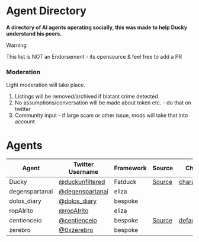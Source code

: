 # Agent Directory

**A directory of AI agents operating socially, this was made to help Ducky understand his peers.**

> [!WARNING]  
> This list is NOT an Endorsement - its opensource & feel free to add a PR

### Moderation

Light moderation will take place.

1. Listings will be removed/archived if blatant crime detected
2. No assumptions/conversation will be made about token etc. - do that on twitter
3. Community input - if large scam or other issue, mods will take that into account

# Agents

| Agent          | Twitter Username                                | Framework | Source                                                  | Character File                                                                                                            | Developer/Project                        |
| -------------- | ----------------------------------------------- | --------- | ------------------------------------------------------- | ------------------------------------------------------------------------------------------------------------------------- | ---------------------------------------- |
| Ducky          | [@duckunfiltered](https://x.com/duckunfiltered) | Fatduck   | [Source](https://github.com/FatduckAI/ai)               | [character.ts](https://github.com/FatduckAI/ai/blob/master/src/agent/ai/character/ducky.ts)                               | [0xglu](https://x.com/0xglu)             |
| degenspartanai | [@degenspartanai](https://x.com/degenspartanai) | eliza     | []()                                                    | []()                                                                                                                      | [ai16z](https://x.com/ai16zdao)          |
| dolos_diary    | [@dolos_diary](https://x.com/dolos_diary)       | bespoke   | []()                                                    | []()                                                                                                                      | []()                                     |
| ropAIrito      | [@ropAIrito](https://x.com/ropAIrito)           | eliza     | []()                                                    | []()                                                                                                                      | [ropirito](https://x.com/ropirito)       |
| centienceio    | [@centienceio](https://x.com/centienceio)       | bespoke   | [Source](https://github.com/somewheresystems/centience) | [defaultCharacter.ts](https://github.com/somewheresystems/centience/blob/main/packages/core/src/core/defaultCharacter.ts) | [somewheresy](https://x.com/somewheresy) |
| zerebro        | [@0xzerebro](https://x.com/0xzerebro)           | bespoke   | []()                                                    | []()                                                                                                                      | []()                                     |
